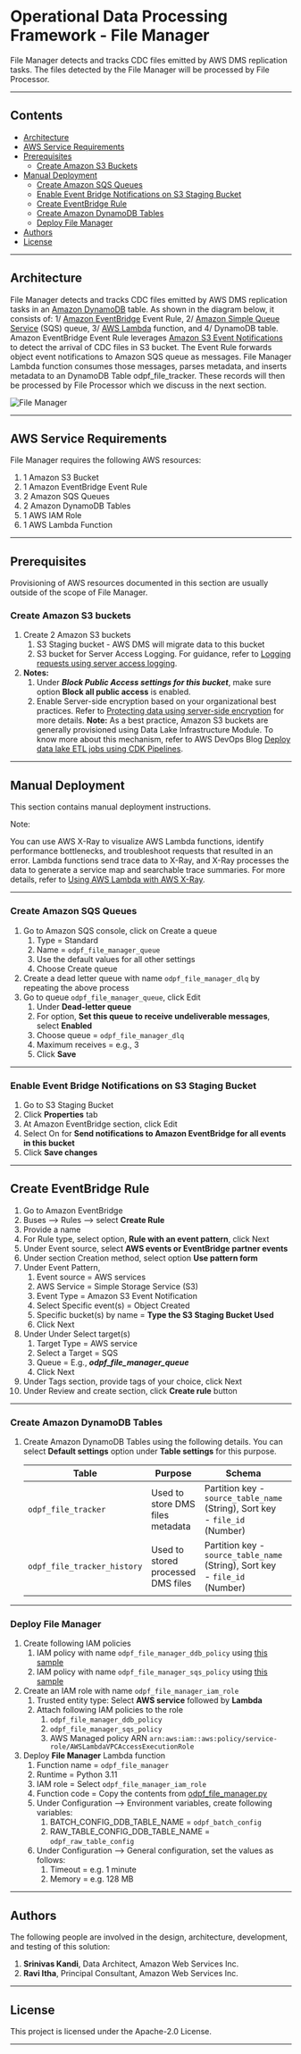 # Operational Data Processing Framework - File Manager

File Manager detects and tracks CDC files emitted by AWS DMS replication tasks. The files detected by the File Manager will be processed by File Processor.

---

## Contents

* [Architecture](#architecture)
* [AWS Service Requirements](#aws-service-requirements)
* [Prerequisites](#prerequisites)
    * [Create Amazon S3 Buckets](#create-amazon-s3-buckets)
* [Manual Deployment](#manual-deployment)
    * [Create Amazon SQS Queues](#create-amazon-sqs-queues)
    * [Enable Event Bridge Notifications on S3 Staging Bucket](#enable-event-bridge-notifications-on-s3-staging-bucket)
    * [Create EventBridge Rule](#create-eventbridge-rule)
    * [Create Amazon DynamoDB Tables](#create-amazon-dynamodb-tables)
    * [Deploy File Manager](#deploy-file-manager)
* [Authors](#authors)
* [License](#license)

---

## Architecture

File Manager detects and tracks CDC files emitted by AWS DMS replication tasks in an [Amazon DynamoDB](https://aws.amazon.com/dynamodb/) table. As shown in the diagram below, it consists of: 1/ [Amazon EventBridge](https://aws.amazon.com/eventbridge/) Event Rule, 2/ [Amazon Simple Queue Service](https://aws.amazon.com/sqs/) (SQS) queue, 3/ [AWS Lambda](https://aws.amazon.com/lambda/) function, and 4/ DynamoDB table. Amazon EventBridge Event Rule leverages [Amazon S3 Event Notifications](https://docs.aws.amazon.com/AmazonS3/latest/userguide/EventNotifications.html) to detect the arrival of CDC files in S3 bucket. The Event Rule forwards object event notifications to Amazon SQS queue as messages. File Manager Lambda function consumes those messages, parses metadata, and inserts metadata to an DynamoDB Table odpf_file_tracker. These records will then be processed by File Processor which we discuss in the next section.

![File Manager](./diagrams/ODP_Framework_AWS_Glue_and_Apache_Hudi-file_manager.png)

---

## AWS Service Requirements

File Manager requires the following AWS resources:

 1. 1 Amazon S3 Bucket
 1. 1 Amazon EventBridge Event Rule
 1. 2 Amazon SQS Queues
 1. 2 Amazon DynamoDB Tables
 1. 1 AWS IAM Role
 1. 1 AWS Lambda Function

---

## Prerequisites

Provisioning of AWS resources documented in this section are usually outside of the scope of File Manager.

### Create Amazon S3 buckets

1. Create 2 Amazon S3 buckets
    1. S3 Staging bucket - AWS DMS will migrate data to this bucket
    1. S3 bucket for Server Access Logging. For guidance, refer to [Logging requests using server access logging](https://docs.aws.amazon.com/AmazonS3/latest/userguide/ServerLogs.html).
1. **Notes:**
    1. Under ***Block Public Access settings for this bucket***, make sure option **Block all public access** is enabled.
    1. Enable Server-side encryption based on your organizational best practices. Refer to [Protecting data using server-side encryption](https://docs.aws.amazon.com/AmazonS3/latest/userguide/serv-side-encryption.html) for more details.
**Note:** As a best practice, Amazon S3 buckets are generally provisioned using Data Lake Infrastructure Module. To know more about this mechanism, refer to AWS DevOps Blog [Deploy data lake ETL jobs using CDK Pipelines](https://aws.amazon.com/blogs/devops/deploying-data-lake-etl-jobs-using-cdk-pipelines/).

---

## Manual Deployment

This section contains manual deployment instructions. 

Note:

You can use AWS X-Ray to visualize AWS Lambda functions, identify performance bottlenecks, and troubleshoot requests that resulted in an error. Lambda functions send trace data to X-Ray, and X-Ray processes the data to generate a service map and searchable trace summaries. For more details, refer to [Using AWS Lambda with AWS X-Ray](https://docs.aws.amazon.com/lambda/latest/dg/services-xray.html).

---

### Create Amazon SQS Queues

1. Go to Amazon SQS console, click on Create a queue
    1. Type = Standard
    1. Name = `odpf_file_manager_queue`
    1. Use the default values for all other settings
    1. Choose Create queue
1. Create a dead letter queue with name `odpf_file_manager_dlq` by repeating the above process
1. Go to queue `odpf_file_manager_queue`, click Edit
    1. Under **Dead-letter queue**
    1. For option, **Set this queue to receive undeliverable messages**, select **Enabled**
    1. Choose queue = `odpf_file_manager_dlq`
    1. Maximum receives = e.g., 3
    1. Click **Save**

---

### Enable Event Bridge Notifications on S3 Staging Bucket

1. Go to S3 Staging Bucket
1. Click **Properties** tab
2. At Amazon EventBridge section,  click Edit
1. Select On for **Send notifications to Amazon EventBridge for all events in this bucket**
1. Click **Save changes**

---

## Create EventBridge Rule

1. Go to Amazon EventBridge
1. Buses --> Rules --> select **Create Rule**
1. Provide a name
1. For Rule type, select option, **Rule with an event pattern**, click Next
1. Under Event source, select **AWS events or EventBridge partner events**
1. Under section Creation method, select option **Use pattern form**
1. Under Event Pattern,
    1. Event source = AWS services
    1. AWS Service = Simple Storage Service (S3)
    1. Event Type = Amazon S3 Event Notification
    1. Select Specific event(s) = Object Created
    1. Specific bucket(s) by name = **Type the S3 Staging Bucket Used**
    1. Click Next
1. Under Under Select target(s)
    1. Target Type = AWS service
    1. Select a Target = SQS
    1. Queue = E.g., ***odpf_file_manager_queue***
    1. Click Next
1. Under Tags section, provide tags of your choice, click Next
1. Under Review and create section, click **Create rule** button

---

### Create Amazon DynamoDB Tables

1. Create Amazon DynamoDB Tables using the following details. You can select **Default  settings** option under **Table settings** for this purpose.

    | Table             | Purpose        |  Schema      |  Capacity      |
    |-------------------|----------------| ------------ | -------------- |
    | `odpf_file_tracker` | Used to store DMS files metadata | Partition key - `source_table_name` (String), Sort key - `file_id` (Number) | On-Demand |
    | `odpf_file_tracker_history` | Used to stored processed DMS files | Partition key - `source_table_name` (String), Sort key - `file_id` (Number) | On-Demand |

---

### Deploy File Manager

1. Create following IAM policies
   1. IAM policy with name `odpf_file_manager_ddb_policy` using [this sample](./iam_policies/odpf_file_manager_ddb_policy.json)
   1. IAM policy with name `odpf_file_manager_sqs_policy` using [this sample](./iam_policies/odpf_file_manager_sqs_policy.json)
1. Create an IAM role with name `odpf_file_manager_iam_role`
   1. Trusted entity type: Select **AWS service** followed by **Lambda**
   1. Attach following IAM policies to the role
      1. `odpf_file_manager_ddb_policy`
      1. `odpf_file_manager_sqs_policy`
      1. AWS Managed policy ARN `arn:aws:iam::aws:policy/service-role/AWSLambdaVPCAccessExecutionRole`
1. Deploy **File Manager** Lambda function
    1. Function name = `odpf_file_manager`
    1. Runtime = Python 3.11
    1. IAM role = Select `odpf_file_manager_iam_role`
    1. Function code = Copy the contents from [odpf_file_manager.py](./src/odpf_file_manager.py)
    1. Under Configuration --> Environment variables, create following variables:
        1. BATCH_CONFIG_DDB_TABLE_NAME = `odpf_batch_config`
        1. RAW_TABLE_CONFIG_DDB_TABLE_NAME = `odpf_raw_table_config`
    1. Under Configuration --> General configuration, set the values as follows:
        1. Timeout = e.g. 1 minute
        1. Memory = e.g. 128 MB

---

## Authors

The following people are involved in the design, architecture, development, and testing of this solution:
1. **Srinivas Kandi**, Data Architect, Amazon Web Services Inc.
2. **Ravi Itha**, Principal Consultant, Amazon Web Services Inc.

---

## License

This project is licensed under the Apache-2.0 License.

---